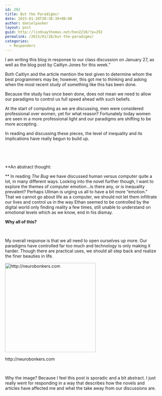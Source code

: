 ```yaml
---
id: 292
title: But the Paradigms!
date: 2015-01-28T20:38:39+00:00
author: danielpasker
layout: post
guid: http://lindsaythomas.net/hon2210/?p=292
permalink: /2015/01/28/but-the-paradigms/
categories:
  - Responders
---
```

I am writing this blog in response to our class discussion on January 27, as well as the blog post by Caitlyn Jones for this week.&#8221;
  
Both Caitlyn and the article mention the test given to determine whom the best programmers may be; however, this got me to thinking and asking when the most recent study of something like this has been done.
  
Because the study has once been done, does not mean we need to allow our paradigms to control us full speed ahead with such beliefs.
  
At the start of computing as we are discussing, men were considered professional over women, yet for what reason? Fortunately today women are seen in a more professional light and our paradigms are shifting to be more accepting.
  
In reading and discussing these pieces, the level of inequality and its implications have really begun to build up.

&nbsp;

&nbsp;

**An abstract thought:
  
** In reading _The Bug_ we have discussed human versus computer quite a lot, in many different ways. Looking into the novel further though, I want to explore the themes of computer emotion…is there any, or is inequality prevalent? Perhaps Ullman is urging us all to have a bit more “emotion.” That we cannot go about life as a computer, we should not let them infiltrate our lives and control us in the way Ethan seemed to be controlled by the digital world only finding reality a few times, still unable to understand on emotional levels which as we know, end in his dismay.

**Why all of this?**

&nbsp;

My overall response is that we all need to open ourselves up more. Our paradigms have controlled far too much and technology is only making it harder. Though there are practical uses, we should all step back and realize the finer beauties in life.

<div id="attachment_293" style="width: 310px" class="wp-caption alignnone">
  <a href="http://lindsaythomas.net/hon2210/wp-content/uploads/sites/7/2015/01/Paradigm-Shift.jpg"><img class="size-medium wp-image-293" src="http://lindsaythomas.net/hon2210/wp-content/uploads/sites/7/2015/01/Paradigm-Shift-300x294.jpg" alt="http://neurobonkers.com" width="300" height="294" srcset="http://lindsaythomas.net/hon2210/wp-content/uploads/sites/7/2015/01/Paradigm-Shift-300x294.jpg 300w, http://lindsaythomas.net/hon2210/wp-content/uploads/sites/7/2015/01/Paradigm-Shift-100x98.jpg 100w, http://lindsaythomas.net/hon2210/wp-content/uploads/sites/7/2015/01/Paradigm-Shift-150x147.jpg 150w, http://lindsaythomas.net/hon2210/wp-content/uploads/sites/7/2015/01/Paradigm-Shift-200x196.jpg 200w, http://lindsaythomas.net/hon2210/wp-content/uploads/sites/7/2015/01/Paradigm-Shift.jpg 332w" sizes="(max-width: 300px) 100vw, 300px" /></a>
  
  <p class="wp-caption-text">
    http://neurobonkers.com
  </p>
</div>

&nbsp;

Why the image? Because I feel this post is sporadic and a bit abstract. I just really went for responding in a way that describes how the novels and articles have affected me and what the take away from our discussions are.